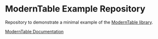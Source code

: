 # ModernTable Example Repository
Repository to demonstrate a minimal example of the [ModernTable library](https://github.com/simplenotsimpler/modern-table).

[ModernTable Documentation](https://simplenotsimpler.github.io/modern-table/)